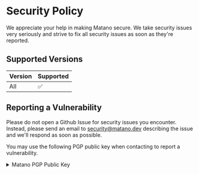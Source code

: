 # Security Policy

We appreciate your help in making Matano secure. We take security issues very seriously and strive to fix all security issues as soon as they're reported.

## Supported Versions

| Version | Supported          |
| ------- | ------------------ |
| All     | :white_check_mark: |

## Reporting a Vulnerability

Please do not open a Github Issue for security issues you encounter. Instead, please send an email to security@matano.dev describing the issue and we'll respond as soon as possible.

You may use the following PGP public key when contacting to report a vulnerability.

<details><summary>Matano PGP Public Key</summary>

```
-----BEGIN PGP PUBLIC KEY BLOCK-----

mQGNBGMcl30BDACzxi8NnBaZze5uMfsIKQb2m9bsAigQER7SY3XZZLiwBCLx+2cm
4GB1ILA80xn1xzjiM8nZNXRQ9CaHI+3LbtX3xOt26/4ZiAbzIApc9R2hQMby0N6z
yn9aD5VmJlnKJjRshpl8jsFv5od/tdyK990XIMBppxNt3DT9MEK6/epn7ZR61EmL
e4ldLv7RpYwPWuk5ACmFCIZPWfloHVeUZCu/NmLzMJP4qvx7tPoJ+hDGTZ9ILivC
BYe7ZbXhBAbATX+EK+D49EQ0BO74Sp3oTK9oypbP6iIAl4HXritAsJmDxOi/uwDY
4whii+YIRKRgmOKlnDw1L5h+Be/OhNpFCby2d4j/g2AAS1dWY5pNoOfhoErgIeiR
jxiYsO8BIJ8linyQ8orB05fRZbMdjo13827AMnIcJIEaggRBlaU8pVu9prJJryB/
jx9mRzWB2KZuhq83aWkVXb1ZLqPRcOr0tnASctc2wciOtitGuwcG5i3YMAaG9Cy3
yDr2+2FPWIw7Eq8AEQEAAbQgTWF0YW5vIExhYnMgPHN1cHBvcnRAbWF0YW5vLmRl
dj6JAc4EEwEKADgWIQTG7ud4szRiEG9jmRAzdPG4GgGUEQUCYxyXfQIbAwULCQgH
AgYVCgkICwIEFgIDAQIeAQIXgAAKCRAzdPG4GgGUEdleC/oDebqvwUjrJ+bc6BSb
KHKi2rR3vMVkfBsqYsoq9+nogNYVHBzXFLqBoAiI5ztQWV4n1MrWcGgqoN9HyqnM
zBXIuaME92br6UvHaWeHCcjs65VkFy6Jujk6MWjaFty1Kt8H0znTcD/UYBU05VnG
wAptCGwB9GXQk3GR3SFZ/6mx9xxGFud6APZn0XTrLX0939S1BhT8dd7V+Yr6KsTe
gYX1c3e3Qp0E0lpO8E8+UMqou7Nbe/+NU/J3/bO8ywrZ5a1CWasEQkQXsCKOCF2e
9G/tOoZ+B0ko3TlBxUtWNz+yfNSgskto3suVzp/bURqTDBqUvFVPn+seFzPJw87Y
3HQjMehnZLZQOQhg/JidJK0ZRBhLSmkr63vIHzzTdBdwzfTa4/ryql30y/BtogzT
6/LMr9SFIdgsbJRtu/ybdi/ER8CRz07b4l04GBUi7qKW+FDsUqXvAL0yJmK6JeEi
B+JmFae6TVZGFH8ewMzl1jBpvTz2ubet5Ft9u2igoKNu7dK5AY0EYxyXfQEMANlS
ZMeM2D8TN344oDfiSgdKMIRMccMzLlgNFpL9aVP0esy1iYOomhURuPMwrjh+5kRM
d9jml33y9mtLgSJTKOGOX9mG/vWKUxm5s0OrTIVw2mdGHq6mskFbbT8dek4H8CBQ
dJwf6mLcgJQ2H8ulcsvBEM0W8wME2tHFAcnc4+R7O9WLlbVhPvGWaLpe8oNsZMvv
lNTDw7ZyRqv4wY9VHHorMmh93lB9813aRvhettyxYA45CFCFgBRBrnjctgpItJk8
Ha1TSRX6VoEDYufE/GMJ3z0qYqzKQVk6+LB/PxXnYeqdDkpoq+Xc6ocGpDwC0B+R
2Zy/VLqU5YisLGQOosnPNd0QucszvNkPhXilrbS+SEmzAzyW8sOo8xXhKIxsTbw8
mMP6+wIrldJpLn+OHu+q9yyOvKHvCw3MzpcjRWWZvfJdRvFIH5iRKuW6DF2oLLIH
Zy9us7MX4IhVj+NDknDin/9cjhivJR23OPXnk9JFTCfoSigwMPr4FB0aHNBfEwAR
AQABiQG2BBgBCgAgFiEExu7neLM0YhBvY5kQM3TxuBoBlBEFAmMcl30CGwwACgkQ
M3TxuBoBlBE4NQwAgz1gh9eAS2PsxrZI6vty21V4aaAoRUW757ktOfs9ZtHqSEPR
lLhlMnhYO0h00FdG4yVg65Vr93RGKPcIrWHAdZAMn+/GY4NqMBdAHOo0WM3FGIoO
D50LcPE7OwjDOuI8a4bz0jZe29RvET2jmrl4zN8H0tbSzdEp7K+cT/HTjKXyRIGQ
AnVfKFzj50x75+L6OvMU3tkSsVS7SFZUD0cWCekr0LRZKA4D5LAYaMZN57W/7cYj
gWFSED0Re8bcWUSvdRlsEUYvRZ6JWhq4O9E+25fayDky4Xo7vZYZ3I3AYVRuzfrY
yXo2Z1kj3sb/Nt/++NksoE3rxJYqEj3Lf6IiJq8ANHiR4TsbBsngIGIP648DXzwy
wMzhDerSX5DKnkY6lcRoZjYurwEORl4X9N7fE7yoyMkDknRCHtIN49vTF5QcLcEI
pFKd+2Dawz/X7kBWHL8J9murTfhuA0Sl7Zn7FC49gzondVJqZBngbW7qysfUx07z
FXm9MedEAPNT2hc9
=BE9X
-----END PGP PUBLIC KEY BLOCK-----
```

</details>

